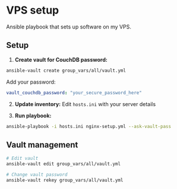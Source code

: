 # VPS setup

Ansible playbook that sets up software on my VPS.

## Setup

1. **Create vault for CouchDB password:**
```bash
ansible-vault create group_vars/all/vault.yml
```

Add your password:
```yaml
vault_couchdb_password: "your_secure_password_here"
```

2. **Update inventory:** Edit `hosts.ini` with your server details

3. **Run playbook:**
```bash
ansible-playbook -i hosts.ini nginx-setup.yml --ask-vault-pass
```

## Vault management

```bash
# Edit vault
ansible-vault edit group_vars/all/vault.yml

# Change vault password  
ansible-vault rekey group_vars/all/vault.yml
```